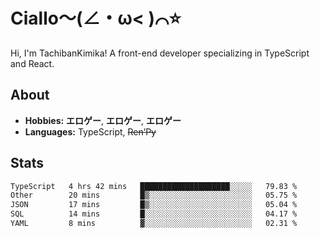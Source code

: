 # Ciallo～(∠・ω< )⌒⭐️

Hi, I'm TachibanKimika! A front-end developer specializing in TypeScript and React.

## About
- **Hobbies:** **エロゲー**, **エロゲー**, **エロゲー**
- **Languages:** TypeScript, ~~Ren’Py~~

## Stats
<!--START_SECTION:waka-->

```txt
TypeScript   4 hrs 42 mins   ████████████████████░░░░░   79.83 %
Other        20 mins         █▒░░░░░░░░░░░░░░░░░░░░░░░   05.75 %
JSON         17 mins         █▒░░░░░░░░░░░░░░░░░░░░░░░   05.04 %
SQL          14 mins         █░░░░░░░░░░░░░░░░░░░░░░░░   04.17 %
YAML         8 mins          ▓░░░░░░░░░░░░░░░░░░░░░░░░   02.31 %
```

<!--END_SECTION:waka-->

<!-- ![Metrics](https://metrics.lecoq.io/TachibanaKimika?template=classic&base.activity=0&base.community=0&base.repositories=0&languages=1&isocalendar=1&isocalendar.duration=half-year&languages.limit=8&languages.sections=most-used&languages.colors=github&languages.threshold=0%25&languages.indepth=false&languages.recent.load=300&languages.recent.days=14&config.timezone=Asia%2FShanghai)
 -->
